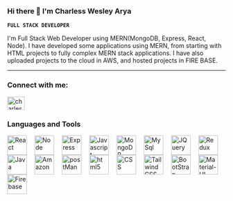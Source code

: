 ### Hi there 👋 I'm Charless Wesley Arya
**`FULL STACK DEVELOPER`** 

I'm Full Stack Web Developer using MERN(MongoDB, Express, React, Node). I have developed some applications using MERN, from starting with HTML projects to fully complex MERN stack applications. I have also uploaded projects to the cloud in AWS, and hosted projects in FIRE BASE.

---

<h3 align="left">Connect with me:</h3>
<p align="left">
<a href="https://linkedin.com/in/charless-wesley" target="blank"><img align="center" src="https://raw.githubusercontent.com/rahuldkjain/github-profile-readme-generator/master/src/images/icons/Social/linked-in-alt.svg" alt="charless wesley arya" height="30" width="40" /></a>
</p>

### Languages and Tools

<img align="left" alt='React' width='45px' style='padding-right:15px' 
src="https://cdn.jsdelivr.net/gh/devicons/devicon/icons/react/react-original-wordmark.svg" />

<img align="left" alt='Node' width='45px' style='padding-right:15px' 
src="https://cdn.jsdelivr.net/gh/devicons/devicon/icons/nodejs/nodejs-original-wordmark.svg" />

<img align="left" alt='Express' width='45px' style='padding-right:15px' src="https://cdn.jsdelivr.net/gh/devicons/devicon/icons/express/express-original-wordmark.svg" />
        

<img align="left" alt='Javascript' width='45px' style='padding-right:15px'  src="https://cdn.jsdelivr.net/gh/devicons/devicon/icons/javascript/javascript-original.svg" />

<img align="left" alt='MongoDB' width='45px' style='padding-right:15px'  src="https://cdn.jsdelivr.net/gh/devicons/devicon/icons/mongodb/mongodb-original-wordmark.svg" />
 
<img align="left" alt='MySql' width='45px' style='padding-right:15px'  
            src="https://cdn.jsdelivr.net/gh/devicons/devicon/icons/mysql/mysql-original-wordmark.svg" />
            
<img align="left" alt='JQuery' width='45px' style='padding-right:15px'  src="https://cdn.jsdelivr.net/gh/devicons/devicon/icons/jquery/jquery-original-wordmark.svg" />
                    
<img align="left" alt='Redux' width='45px' style='padding-right:15px'  src="https://cdn.jsdelivr.net/gh/devicons/devicon/icons/redux/redux-original.svg" />

<img align="left" alt='Java' width='45px' style='padding-right:15px' 
src="https://cdn.jsdelivr.net/gh/devicons/devicon/icons/java/java-original-wordmark.svg" />


<img align="left" alt='Amazon' width='45px' style='padding-right:15px'  src="https://cdn.jsdelivr.net/gh/devicons/devicon/icons/amazonwebservices/amazonwebservices-original-wordmark.svg" />


<img align="left" alt="postMan" width="45px" style="padding-right:15px"
 src="https://logowik.com/content/uploads/images/postman-api-platform6643.logowik.com.webp" />
          
<img align="left" alt='html5' width='45px' style='padding-right:15px' 
src="https://cdn.jsdelivr.net/gh/devicons/devicon/icons/html5/html5-original-wordmark.svg" />

<img align="left" alt='CSS' width='45px' style='padding-right:15px'  src="https://cdn.jsdelivr.net/gh/devicons/devicon/icons/css3/css3-original-wordmark.svg" />
          

<img align="left" alt='Tailwind CSS' width='45px' style='padding-right:15px'  src="https://cdn.jsdelivr.net/gh/devicons/devicon/icons/tailwindcss/tailwindcss-original-wordmark.svg" />
          

<img align="left" alt='BootStrap' width='45px' style='padding-right:15px'   src="https://cdn.jsdelivr.net/gh/devicons/devicon/icons/bootstrap/bootstrap-original-wordmark.svg" />

<img align="left" alt='Material-UI' width='45px' style='padding-right:15px'    src="https://cdn.jsdelivr.net/gh/devicons/devicon/icons/materialui/materialui-original.svg" />
                    
<img align="left" alt='Firebase' width='45px' style='padding-right:15px'     src="https://cdn.jsdelivr.net/gh/devicons/devicon/icons/firebase/firebase-plain-wordmark.svg" />


<!--
**CharlessWesleyArya/CharlessWesleyArya** is a ✨ _special_ ✨ repository because its `README.md` (this file) appears on your GitHub profile.

Here are some ideas to get you started:

- 🔭 I’m currently working on ...
- 🌱 I’m currently learning ...
- 👯 I’m looking to collaborate on ...
- 🤔 I’m looking for help with ...
- 💬 Ask me about ...
- 📫 How to reach me: ...
- 😄 Pronouns: ...
- ⚡ Fun fact: ...
-->
